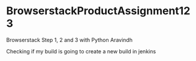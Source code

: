 # BrowserstackProductAssignment123
Browserstack Step 1, 2 and 3 with Python Aravindh

Checking if my build is going to create a new build in jenkins

